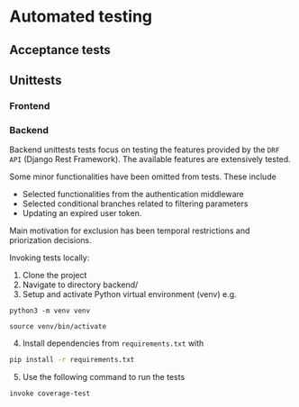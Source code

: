 # Automated testing

## Acceptance tests



## Unittests

### Frontend

### Backend

Backend unittests tests focus on testing the features provided by the `DRF API` (Django Rest Framework). The available features are extensively tested. 

Some minor functionalities have been omitted from tests. These include
- Selected functionalities from the authentication middleware 
- Selected conditional branches related to filtering parameters
- Updating an expired user token. 

Main motivation for exclusion has been temporal restrictions and priorization decisions. 

Invoking tests locally:

1. Clone the project
2. Navigate to directory backend/
3. Setup and activate Python virtual environment (venv) e.g.
```
python3 -m venv venv
```
```
source venv/bin/activate
```
4. Install dependencies from `requirements.txt` with
```bash
pip install -r requirements.txt
```
5. Use the following command to run the tests
```bash
invoke coverage-test
```



